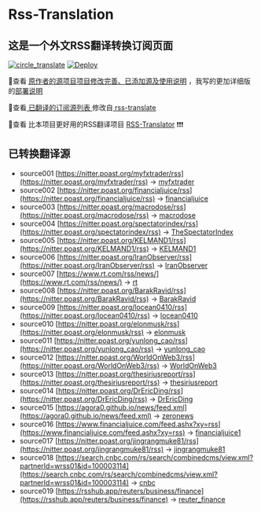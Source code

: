 #  Rss-Translation

## 这是一个外文RSS翻译转换订阅页面 

[![circle_translate](https://github.com/tjsky/Rss-Translation/actions/workflows/circle_translate.yml/badge.svg)](https://github.com/tjsky/Rss-Translation/actions/workflows/circle_translate.yml) [![Deploy](https://github.com/tjsky/Rss-Translation/actions/workflows/jekyll-gh-pages.yml/badge.svg)](https://github.com/tjsky/Rss-Translation/actions/workflows/jekyll-gh-pages.yml)

 📢查看 [原作者的源项目项目修改完善、已添加源及使用说明](https://github.com/tjsky/Rss-Translation/tree/main/illustrate) ，我写的更加详细版的[部署说明](https://www.tjsky.net/tutorial/801)

 📢查看[ 已翻译的订阅源列表 ](https://tjsky.github.io/Rss-Translation) 修改自[ rss-translate ](https://github.com/rcy1314/Rss-Translation)

 📢查看 比本项目更好用的RSS翻译项目 [RSS-Translator](https://github.com/rss-translator/RSS-Translator) ❗️❗️❗️

## 已转换翻译源
 - source001 [https://nitter.poast.org/myfxtrader/rss](https://nitter.poast.org/myfxtrader/rss) -> [myfxtrader](rss/myfxtrader.xml)
 - source002 [https://nitter.poast.org/financialjuice/rss](https://nitter.poast.org/financialjuice/rss) -> [financialjuice](rss/financialjuice.xml)
 - source003 [https://nitter.poast.org/macrodose/rss](https://nitter.poast.org/macrodose/rss) -> [macrodose](rss/macrodose.xml)
 - source004 [https://nitter.poast.org/spectatorindex/rss](https://nitter.poast.org/spectatorindex/rss) -> [TheSpectatorIndex](rss/TheSpectatorIndex.xml)
 - source005 [https://nitter.poast.org/KELMAND1/rss](https://nitter.poast.org/KELMAND1/rss) -> [KELMAND1](rss/KELMAND1.xml)
 - source006 [https://nitter.poast.org/IranObserver/rss](https://nitter.poast.org/IranObserver/rss) -> [IranObserver](rss/IranObserver.xml)
 - source007 [https://www.rt.com/rss/news/](https://www.rt.com/rss/news/) -> [rt](rss/rt.xml)
 - source008 [https://nitter.poast.org/BarakRavid/rss](https://nitter.poast.org/BarakRavid/rss) -> [BarakRavid](rss/BarakRavid.xml)
 - source009 [https://nitter.poast.org/locean0410/rss](https://nitter.poast.org/locean0410/rss) -> [locean0410](rss/locean0410.xml)
 - source010 [https://nitter.poast.org/elonmusk/rss](https://nitter.poast.org/elonmusk/rss) -> [elonmusk](rss/elonmusk.xml)
 - source011 [https://nitter.poast.org/yunlong_cao/rss](https://nitter.poast.org/yunlong_cao/rss) -> [yunlong_cao](rss/yunlong_cao.xml)
 - source012 [https://nitter.poast.org/WorldOnWeb3/rss](https://nitter.poast.org/WorldOnWeb3/rss) -> [WorldOnWeb3](rss/WorldOnWeb3.xml)
 - source013 [https://nitter.poast.org/thesiriusreport/rss](https://nitter.poast.org/thesiriusreport/rss) -> [thesiriusreport](rss/thesiriusreport.xml)
 - source014 [https://nitter.poast.org/DrEricDing/rss](https://nitter.poast.org/DrEricDing/rss) -> [DrEricDing](rss/DrEricDing.xml)
 - source015 [https://agora0.github.io/news/feed.xml](https://agora0.github.io/news/feed.xml) -> [zeronews](rss/zeronews.xml)
 - source016 [https://www.financialjuice.com/feed.ashx?xy=rss](https://www.financialjuice.com/feed.ashx?xy=rss) -> [financialjuice1](rss/financialjuice1.xml)
 - source017 [https://nitter.poast.org/jingrangmuke81/rss](https://nitter.poast.org/jingrangmuke81/rss) -> [jingrangmuke81](rss/jingrangmuke81.xml)
 - source018 [https://search.cnbc.com/rs/search/combinedcms/view.xml?partnerId=wrss01&id=100003114](https://search.cnbc.com/rs/search/combinedcms/view.xml?partnerId=wrss01&id=100003114) -> [cnbc](rss/cnbc.xml)
 - source019 [https://rsshub.app/reuters/business/finance](https://rsshub.app/reuters/business/finance) -> [reuter_finance](rss/reuter_finance.xml)
